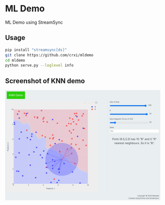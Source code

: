 # ML Demo 
ML Demo using StreamSync

## Usage
```bash
pip install "streamsync[ds]"
git clone https://github.com/crxi/mldemo
cd mldemo
python serve.py --loglevel info
```

## Screenshot of KNN demo
![Screenshot](knn/static/knn-ss.jpg "Screenshot")
